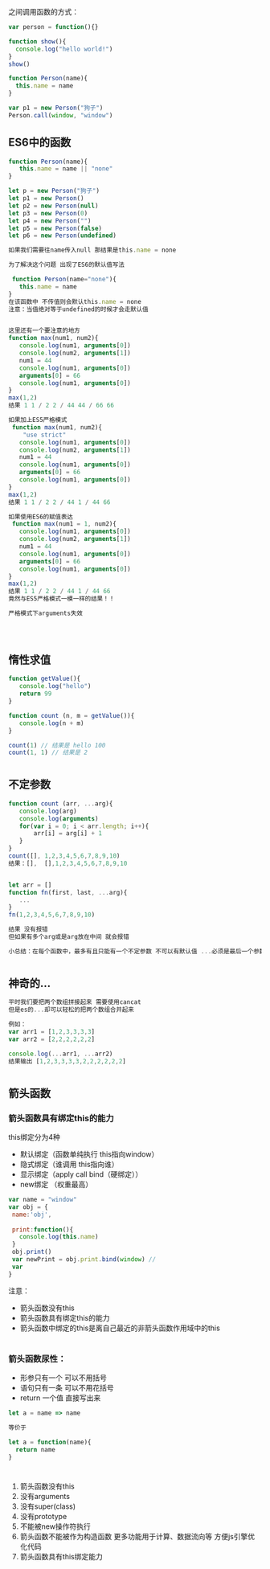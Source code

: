 
之间调用函数的方式：

```javascript
var person = function(){}

function show(){
  console.log("hello world!")
}
show()

function Person(name){
  this.name = name
}

var p1 = new Person("狗子")
Person.call(window, "window")
```

 ## ES6中的函数
 
 ```javascript
 function Person(name){
    this.name = name || "none"
 }
 
 let p = new Person("狗子")
 let p1 = new Person()
 let p2 = new Person(null)
 let p3 = new Person(0)
 let p4 = new Person("")
 let p5 = new Person(false)
 let p6 = new Person(undefined)
 
 如果我们需要往name传入null 那结果是this.name = none
 
 为了解决这个问题 出现了ES6的默认值写法
 
  function Person(name="none"){
    this.name = name
 }
 在该函数中 不传值则会默认this.name = none
 注意：当值绝对等于undefined的时候才会走默认值
 
 
 这里还有一个要注意的地方 
 function max(num1, num2){
    console.log(num1, arguments[0])
    console.log(num2, arguments[1])
    num1 = 44
    console.log(num1, arguments[0])
    arguments[0] = 66
    console.log(num1, arguments[0])
 }
 max(1,2)
 结果 1 1 / 2 2 / 44 44 / 66 66
 
 如果加上ES5严格模式
  function max(num1, num2){
     "use strict"
    console.log(num1, arguments[0])
    console.log(num2, arguments[1])
    num1 = 44
    console.log(num1, arguments[0])
    arguments[0] = 66
    console.log(num1, arguments[0])
 }
 max(1,2)
 结果 1 1 / 2 2 / 44 1 / 44 66
 
 如果使用ES6的赋值表达
  function max(num1 = 1, num2){ 
    console.log(num1, arguments[0])
    console.log(num2, arguments[1])
    num1 = 44
    console.log(num1, arguments[0])
    arguments[0] = 66
    console.log(num1, arguments[0])
 }
 max(1,2)
 结果 1 1 / 2 2 / 44 1 / 44 66
 竟然与ES5严格模式一模一样的结果！！
 
 严格模式下arguments失效
 
  
 ```
 #
 ## 惰性求值
 ```javascript
 function getValue(){
    console.log("hello")
    return 99
 }
 
 function count (n, m = getValue()){
    console.log(n + m)
 }
 
 count(1) // 结果是 hello 100
 count(1, 1) // 结果是 2
 ```
 
 #
 ## 不定参数
 
 ```JavaScript
 function count (arr, ...arg){
    console.log(arg)
    console.log(arguments)
    for(var i = 0; i < arr.length; i++){
        arr[i] = arg[i] + 1
    }
 }
 count([], 1,2,3,4,5,6,7,8,9,10) 
 结果：[],  [],1,2,3,4,5,6,7,8,9,10
 
 
 let arr = []
 function fn(first, last, ...arg){
    ...
 }
 fn(1,2,3,4,5,6,7,8,9,10)
 
 结果 没有报错
 但如果有多个arg或是arg放在中间 就会报错 
 
 小总结：在每个函数中，最多有且只能有一个不定参数 不可以有默认值 ...必须是最后一个参数
 ```
 
 # 
 ## 神奇的...
 
 ```javascript
 平时我们要把两个数组拼接起来 需要使用cancat
 但是es的...却可以轻松的把两个数组合并起来
 
 例如：
 var arr1 = [1,2,3,3,3,3]
 var arr2 = [2,2,2,2,2,2]
 
 console.log(...arr1, ...arr2)
 结果输出 [1,2,3,3,3,3,2,2,2,2,2,2]
 ```
 
 #
 ## 箭头函数
 ### 箭头函数具有绑定this的能力
 this绑定分为4种
 - 默认绑定（函数单纯执行 this指向window）
 - 隐式绑定（谁调用 this指向谁）
 - 显示绑定（apply call bind（硬绑定））
 - new绑定 （权重最高）
 
 ```javascript
 var name = "window"
 var obj = {
  name:'obj',
  
  print:function(){
    console.log(this.name)
  }
  obj.print()
  var newPrint = obj.print.bind(window) //
  var 
 }
 ```
 注意：
 - 箭头函数没有this 
 - 箭头函数具有绑定this的能力
 - 箭头函数中绑定的this是离自己最近的非箭头函数作用域中的this
 #
 ### 箭头函数尿性：
- 形参只有一个 可以不用括号
- 语句只有一条 可以不用花括号
- return 一个值 直接写出来
```javascript
let a = name => name

等价于

let a = function(name){
  return name
}
```

# 
1. 箭头函数没有this
1. 没有arguments
1. 没有super(class)
1. 没有prototype
1. 不能被new操作符执行
1. 箭头函数不能被作为构造函数 更多功能用于计算、数据流向等 方便js引擎优化代码
1. 箭头函数具有this绑定能力

